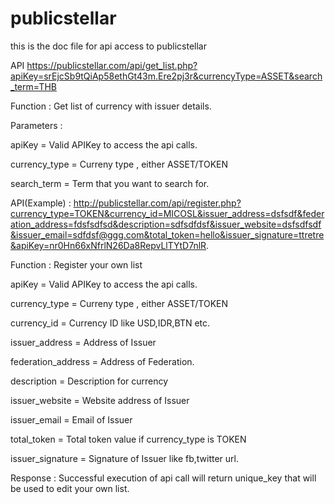 # publicstellar
this is the doc file for api access to publicstellar


API https://publicstellar.com/api/get_list.php?apiKey=srEjcSb9tQiAp58ethGt43m.Ere2pj3r&currencyType=ASSET&search_term=THB


Function : Get list of currency with issuer details.

Parameters :

apiKey = Valid APIKey to access the api calls.

currency_type = Curreny type , either ASSET/TOKEN

search_term = Term that you want to search for.



API(Example) : http://publicstellar.com/api/register.php?currency_type=TOKEN&currency_id=MICOSL&issuer_address=dsfsdf&federation_address=fdsfsdfsd&description=sdfsdfdsf&issuer_website=dsfsdfsdf&issuer_email=sdfdsf@ggg.com&total_token=hello&issuer_signature=ttretre&apiKey=nr0Hn66xNfrlN26Da8RepvLlTYtD7nlR.


Function : Register your own list



apiKey = Valid APIKey to access the api calls.

currency_type = Curreny type , either ASSET/TOKEN

currency_id = Currency ID like USD,IDR,BTN etc.

issuer_address = Address of Issuer

federation_address = Address of Federation.

description = Description for currency

issuer_website = Website address of Issuer

issuer_email = Email of Issuer

total_token = Total token value if currency_type is TOKEN

issuer_signature = Signature of Issuer like fb,twitter url.


Response : Successful execution of api call will return unique_key that will be used to edit your own list.
